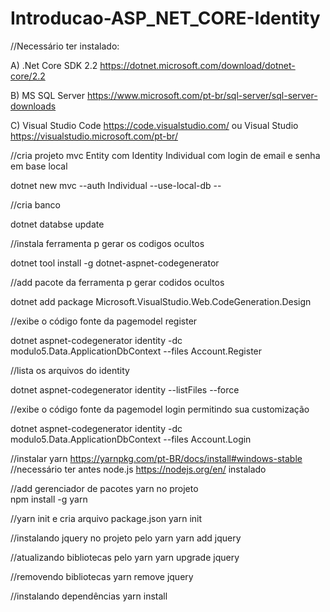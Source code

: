 ﻿# Introducao-ASP_NET_CORE-Identity

//Necessário ter instalado:

A)  .Net Core SDK 2.2 https://dotnet.microsoft.com/download/dotnet-core/2.2

B)  MS SQL Server https://www.microsoft.com/pt-br/sql-server/sql-server-downloads

C)  Visual Studio Code https://code.visualstudio.com/ ou  Visual Studio https://visualstudio.microsoft.com/pt-br/

//cria projeto mvc Entity com Identity Individual com login de email e senha em base local

dotnet new mvc --auth Individual --use-local-db --


//cria banco

dotnet databse update


//instala ferramenta p gerar os codigos ocultos

dotnet tool install -g dotnet-aspnet-codegenerator


//add pacote da ferramenta p gerar codidos ocultos

dotnet add package Microsoft.VisualStudio.Web.CodeGeneration.Design


//exibe o código fonte da pagemodel register

dotnet aspnet-codegenerator identity -dc modulo5.Data.ApplicationDbContext --files Account.Register


//lista os arquivos do identity 

 dotnet aspnet-codegenerator identity --listFiles --force
 
 
//exibe o código fonte da pagemodel login permitindo sua customização

dotnet aspnet-codegenerator identity -dc modulo5.Data.ApplicationDbContext --files Account.Login

//instalar yarn https://yarnpkg.com/pt-BR/docs/install#windows-stable
//necessário ter antes node.js https://nodejs.org/en/ instalado

//add gerenciador de pacotes yarn no projeto	
npm install -g yarn

//yarn init e cria arquivo package.json
yarn init

//instalando jquery no projeto pelo yarn
yarn add jquery

//atualizando bibliotecas pelo yarn
yarn upgrade jquery

//removendo bibliotecas
yarn remove jquery

//instalando dependências 
yarn install


